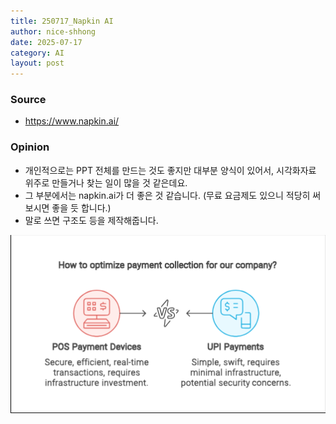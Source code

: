 ```yaml
---
title: 250717_Napkin AI
author: nice-shhong
date: 2025-07-17
category: AI
layout: post
---
```

### Source
* https://www.napkin.ai/

### Opinion
* 개인적으로는 PPT 전체를 만드는 것도 좋지만 대부분 양식이 있어서, 시각화자료 위주로 만들거나 찾는 일이 많을 것 같은데요.
* 그 부분에서는 napkin.ai가 더 좋은 것 같습니다. (무료 요금제도 있으니 적당히 써보시면 좋을 듯 합니다.)
* 말로 쓰면 구조도 등을 제작해줍니다.

![예시 이미지](/assets/KakaoTalk_20250717_094334595.png)